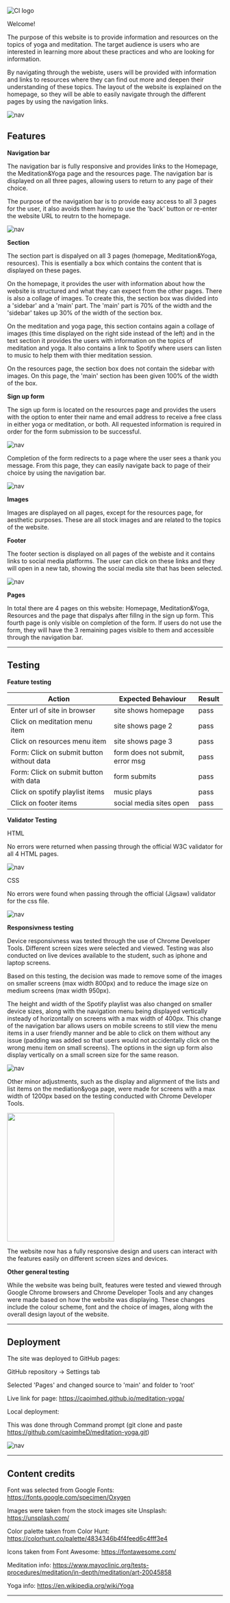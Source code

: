 ![CI logo](https://codeinstitute.s3.amazonaws.com/fullstack/ci_logo_small.png)

Welcome!

The purpose of this website is to provide information and resources on the topics of yoga and meditation. The target audience is users who are interested in learning more about these practices and who are looking for information.

By navigating through the webiste, users will be provided with information and links to resources where they can find out more and deepen their understanding of these topics. The layout of the website is explained on the homepage, so they will be able to easily navigate through the different pages by using the navigation links.

![nav](assets/images/responsive2.png)

## Features

**Navigation bar**

The navigation bar is fully responsive and provides links to the Homepage, the Meditation&Yoga page and the resources page. The navigation bar is displayed on all three pages, allowing users to return to any page of their choice.

The purpose of the navigation bar is to provide easy access to all 3 pages for the user, it also avoids them having to use the 'back' button or re-enter the website URL to reutrn to the homepage.

![nav](assets/images/nav.png)

**Section**

The section part is dispalyed on all 3 pages (homepage, Meditation&Yoga, resources). This is esentially a box which contains the content that is displayed on these pages.

On the homepage, it provides the user with information about how the website is structured and what they can expect from the other pages. There is also a collage of images. To create this, the section box was divided into a 'sidebar' and a 'main' part. The 'main' part is 70% of the width and the 'sidebar' takes up 30% of the width of the section box.

On the meditation and yoga page, this section contains again a collage of images (this time displayed on the right side instead of the left) and in the text section it provides the users with information on the topics of meditation and yoga. It also contains a link to Spotify where users can listen to music to help them with thier meditation session.

On the resources page, the section box does not contain the sidebar with images. On this page, the 'main' section has been given 100% of the width of the box.

**Sign up form**

The sign up form is located on the resources page and provides the users with the option to enter their name and email address to receive a free class in either yoga or meditation, or both. All requested information is required in order for the form submission to be successful. 

![nav](assets/images/signupform.png)

Completion of the form redirects to a page where the user sees a thank you message. From this page, they can easily navigate back to page of their choice by using the navigation bar.

![nav](assets/images/thankyou.png)


**Images**

Images are displayed on all pages, except for the resources page, for aesthetic purposes. These are all stock images and are related to the topics of the website.

**Footer**

The footer section is displayed on all pages of the webiste and it contains links to social media platforms. The user can click on these links and they will open in a new tab, showing the social media site that has been selected.

![nav](assets/images/footer.png)

**Pages**

In total there are 4 pages on this website: Homepage, Meditation&Yoga, Resources and the page that dispalys after fillng in the sign up form. This fourth page is only visible on completion of the form. If users do not use the form, they will have the 3 remaining pages visible to them and accessible through the navigation bar.


------

## Testing

**Feature testing**

| Action        | Expected Behaviour  | Result | 
| ------------- | ------------- | ------------- | 
| Enter url of site in browser  | site shows homepage | pass | 
| Click on meditation menu item  | site shows page 2  | pass | 
| Click on resources menu item  | site shows page 3  | pass | 
| Form: Click on submit button without data | form does not submit, error msg  | pass |
| Form: Click on submit button with data  | form submits  | pass |
| Click on spotify playlist items  | music plays  | pass |
| Click on footer items  | social media sites open | pass |


**Validator Testing**

HTML

No errors were returned when passing through the official W3C validator for all 4 HTML pages.

![nav](assets/images/htmlvalidation.png)

CSS

No errors were found when passing through the official (Jigsaw) validator for the css file.

![nav](assets/images/cssvalidation.png)

**Responsivness testing**

Device responsivness was tested through the use of Chrome Developer Tools. Different screen sizes were selected and viewed. Testing was also conducted on live devices available to the student, such as iphone and laptop screens.

Based on this testing, the decision was made to remove some of the images on smaller screens (max width 800px) and to reduce the image size on medium screens (max width 950px).

The height and width of the Spotify playlist was also changed on smaller device sizes, along with the navigation menu being displayed vertically insteady of horizontally on screens with a max width of 400px. This change of the navigation bar allows users on mobile screens to still view the menu items in a user friendly manner and be able to click on them without any issue (padding was added so that users would not accidentally click on the wrong menu item on small screens). The options in the sign up form also display vertically on a small screen size for the same reason.

![nav](assets/images/navsmall.png)

Other minor adjustments, such as the display and alignment of the lists and list items on the mediation&yoga page, were made for screens with a max width of 1200px based on the testing conducted with Chrome Developer Tools.

<img src="assets/images/mobile.png" width="250" height="300">

The website now has a fully responsive design and users can interact with the features easily on different screen sizes and devices.

**Other general testing**

While the website was being built, features were tested and viewed through Google Chrome browsers and Chrome Developer Tools and any changes were made based on how the website was displaying. These changes include the colour scheme, font and the choice of images, along with the overall design layout of the website.

------

## Deployment

The site was deployed to GitHub pages:

GitHub repository -> Settings tab

Selected 'Pages' and changed source to 'main' and folder to 'root'

Live link for page: https://caoimhed.github.io/meditation-yoga/

Local deployment:

This was done through Command prompt (git clone and paste https://github.com/caoimheD/meditation-yoga.git)

![nav](assets/images/gitclone.png)

---

## Content credits

Font was selected from Google Fonts: https://fonts.google.com/specimen/Oxygen

Images were taken from the stock images site Unsplash: https://unsplash.com/

Color palette taken from Color Hunt: https://colorhunt.co/palette/4834346b4f4feed6c4fff3e4

Icons taken from Font Awesome: https://fontawesome.com/

Meditation info: https://www.mayoclinic.org/tests-procedures/meditation/in-depth/meditation/art-20045858

Yoga info: https://en.wikipedia.org/wiki/Yoga

---
